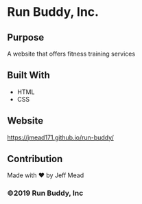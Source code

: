 # Run Buddy, Inc.

## Purpose
A website that offers fitness training services

## Built With
* HTML
* CSS

## Website
https://jmead171.github.io/run-buddy/

## Contribution
Made with ❤️ by Jeff Mead

### ©️2019 Run Buddy, Inc 

